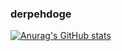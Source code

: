 ### derpehdoge
[![Anurag's GitHub stats](https://github-readme-stats.vercel.app/api?username=DerpehDoge)](https://github.com/anuraghazra/github-readme-stats)
